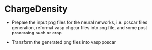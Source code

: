 # ChargeDensity

* Prepare the input png files for the neural networks, i.e. poscar files generation, reformat vasp chgcar files into png file, and some post processing such as crop

* Transform the generated png files into vasp poscar